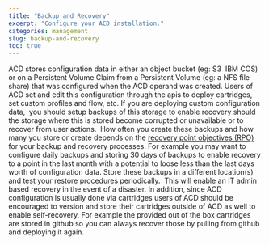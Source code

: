 ```yaml
---
title: "Backup and Recovery"
excerpt: "Configure your ACD installation."
categories: management
slug: backup-and-recovery
toc: true
---
```


ACD stores configuration data in either an object bucket (eg: S3  IBM COS) or on a Persistent Volume Claim
from a Persistent Volume (eg: a NFS file share) that was configured when the ACD operand was created.
Users of ACD set and edit this configuration through the apis to deploy cartridges, set custom profiles and flow, etc.
If you are deploying custom configuration data,  you should setup backups of this storage to enable recovery should the
storage where this is stored become corrupted or unavailable or to recover from user actions.  How often you create these
backups and how many you store or create depends on the [recovery point objectives (RPO)](https://www.ibm.com/services/business-continuity/rpo) for your backup and recovery processes.
For example you may want to configure daily backups and storing 30 days of backups to enable recovery to a point in the last month with a potential to loose less than the last days worth of configuration data.
Store these backups in a different location(s) and test your restore procedures periodically.  This will enable an IT admin based recovery in the event of a disaster.
In addition, since ACD configuration is usually done via cartridges users of ACD should be encouraged to version and store their cartridges outside of ACD as well to enable self-recovery.
For example the provided out of the box cartridges are stored in github so you can always recover those by pulling from github and deploying it again.
